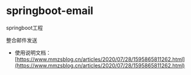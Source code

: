 # springboot-email
springboot工程

整合邮件发送


- 使用说明文档：
[https://www.mmzsblog.cn/articles/2020/07/28/1595865811262.html](https://www.mmzsblog.cn/articles/2020/07/28/1595865811262.html)
